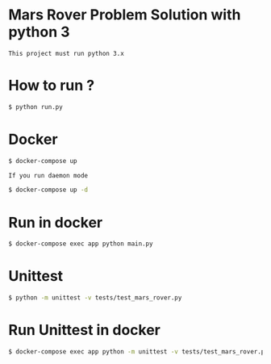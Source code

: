 # Mars Rover Problem Solution with python 3
    This project must run python 3.x
# How to run ?
```bash
$ python run.py
```
# Docker
```bash
$ docker-compose up

If you run daemon mode 

$ docker-compose up -d
```

# Run in docker
```bash
$ docker-compose exec app python main.py
```

# Unittest
```bash
$ python -m unittest -v tests/test_mars_rover.py
```

# Run Unittest in docker
```bash
$ docker-compose exec app python -m unittest -v tests/test_mars_rover.py
```